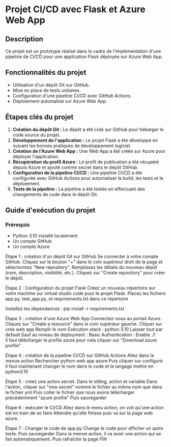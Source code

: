 # Projet CI/CD avec Flask et Azure Web App

## Description
Ce projet est un prototype réalisé dans le cadre de l'implémentation d'une pipeline de CI/CD pour une application Flask déployée sur Azure Web App.

## Fonctionnalités du projet
- Utilisation d'un dépôt Git sur GitHub.
- Mise en place de tests unitaires.
- Configuration d'une pipeline CI/CD avec GitHub Actions.
- Déploiement automatisé sur Azure Web App.

## Étapes clés du projet
1. **Création du dépôt Git :** Le dépôt a été créé sur GitHub pour héberger le code source du projet.
2. **Développement de l'application :** Le projet Flask a été développé en suivant les bonnes pratiques de développement logiciel.
3. **Création de l'Azure Web App :** Une Web App a été créée sur Azure pour déployer l'application.
4. **Récupération du profil Azure :** Le profil de publication a été récupéré depuis Azure et ajouté comme secret dans le dépôt GitHub.
5. **Configuration de la pipeline CI/CD :** Une pipeline CI/CD a été configurée avec GitHub Actions pour automatiser le build, les tests et le déploiement.
6. **Tests de la pipeline :** La pipeline a été testée en effectuant des changements de code dans le dépôt Git.

## Guide d'exécution du projet
### Prérequis
- Python 3.10 installé localement
- Un compte GitHub
- Un compte Azure

Étape 1 : création d'un dépôt Git sur GitHub
Se connecter à votre compte GitHub.
Cliquez sur le bouton "+" dans le coin supérieur droit de la page et sélectionnez "New repository".
Remplissez les détails du nouveau dépôt (nom, description, visibilité, etc.).
Cliquez sur "Create repository" pour créer le dépôt.

Étape 2 : Configuration du projet Flask
Créez un nouveau répertoire sur votre machine sur virtuel studio code pour le projet Flask.
Placez les fichiers app.py, test_app.py, et requirements.txt dans ce répertoire

Installez les dépendances :
pip install -r requirements.txt

Étape 3 : création d'une Azure Web App
Connectez-vous au portail Azure.
Cliquez sur "Create a resource" dans le coin supérieur gauche.
Cliquer sur crée web app
Remplir le nom
Exécution stack : python 3.10
Laisser tout par default 
Sauf au niveau de deployment : Basic Authentication : Enable. /!\
Il faut télécharger le profile azure pour cela cliquer sur "Download azure profile"

Étape 4 : création de la pipeline CI/CD sur GitHub Actions
Allez dans la menue action 
Rechercher python web app azure 
Puis cliquer sur configuré
Il faut maintenant changer le nom dans le code et le langage mettre en python3.10

Étape 5 : créez une action secret.
Dans le sitting, action et variable
Dans l'action, cliquer sur "new secret" nommé le fichier au même nom que dans le fichier yml
Puis coller le fichier que nous avons télécharger précédemment "azure profile"
Puis sauvegarder

Étape 6 : exécuter le CI/CD
Allez dans le menu action, on voit qu'une action est en train de se faire
Attendre qu'elle finisse puis va sur la page web azure.

Étape 7 : Changer le code de app.py
Change le code pour afficher un autre texte. 
Puis sauvegarder 
Dans la menue action, il va avoir une action qui se fait automatiquement. 
Puis rafraîchir la page 
FIN
